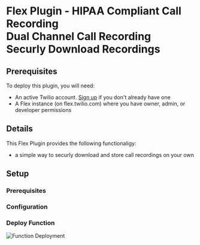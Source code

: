 # Flex Plugin - HIPAA Compliant Call Recording<br/> Dual Channel Call Recording <br/> Securly Download Recordings

## Prerequisites

To deploy this plugin, you will need:

- An active Twilio account. [Sign up](https://www.twilio.com/try-twilio) if you don't already have one
- A Flex instance (on flex.twilio.com) where you have owner, admin, or developer permissions

## Details

This Flex Plugin provides the following functionaligy:

- a simple way to securly download and store call recordings on your own

## Setup

### Prerequisites

### Configuration

### Deploy Function

![Function Deployment](https://github.com/twilio-professional-services/plugin-hipaa-call-recording/blob/media/deploy%20Function.png?raw=true)
